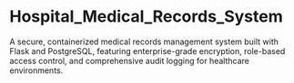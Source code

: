 # Hospital_Medical_Records_System
A secure, containerized medical records management system built with Flask and PostgreSQL, featuring enterprise-grade encryption, role-based access control, and comprehensive audit logging for healthcare environments.
